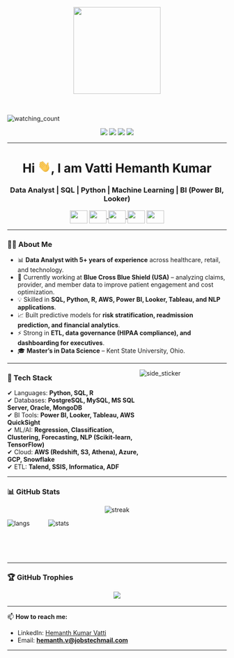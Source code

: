<!--
**hemanthkumar046/hemanthkumar046** is a ✨ _special_ ✨ repository because its `README.md` appears on your GitHub profile.
-->

<p align="center">
  <img src="https://cdn-icons-png.flaticon.com/512/1087/1087815.png" height="200" width="200"/>
</p>
<br>

<p align="left"> 
<img src="https://komarev.com/ghpvc/?username=hemanthkumar046&color=brightgreen" alt="watching_count" />
</p>

<p align="center">
  <img src="https://img.shields.io/badge/Role-Data%20Analyst-blue" />
  <img src="https://img.shields.io/badge/Experience-5%2B%20Years-brightgreen" />
  <img src="https://img.shields.io/badge/Focus-Data%20Science%20%26%20Analytics-brightgreen" />
  <img src="https://img.shields.io/badge/Languages-English%20%7C%20Telugu%20%7C%20Hindi-orange" />
</p>

<hr>

<h1 align="center">Hi <img src="https://raw.githubusercontent.com/ABSphreak/ABSphreak/master/gifs/Hi.gif" width="30px">, I am Vatti Hemanth Kumar </h1>
<h3 align="center">Data Analyst | SQL | Python | Machine Learning | BI (Power BI, Looker)</h3>

<p align="center">
<a href="https://www.hackerrank.com/hemanthkumar046" target="blank"><img align="center" src="https://cdn.worldvectorlogo.com/logos/hackerrank.svg" height="30" width="40" /></a>
<a href="https://www.linkedin.com/in/hemanth-kumar-vatti/" target="blank">
  <img align="center" src="https://cdn-icons-png.flaticon.com/512/174/174857.png" height="30" width="40" />
</a>
<a href="https://www.instagram.com/hemanth_pat/" target="blank">
  <img align="center" src="https://cdn-icons-png.flaticon.com/512/174/174855.png" height="30" width="40" />
</a>
<a href="https://www.facebook.com/hemanthkumar046/" target="blank"><img align="center" src="https://www.svgrepo.com/show/299425/facebook.svg" height="30" width="40" /></a>
<a href="mailto:hemanth.v@jobstechmail.com" target="blank">
  <img align="center" src="https://cdn-icons-png.flaticon.com/512/732/732200.png" height="30" width="40" />
</a>
</p>

---

### 👨‍💻 About Me  
- 📊 **Data Analyst with 5+ years of experience** across healthcare, retail, and technology.  
- 🏥 Currently working at **Blue Cross Blue Shield (USA)** – analyzing claims, provider, and member data to improve patient engagement and cost optimization.  
- 💡 Skilled in **SQL, Python, R, AWS, Power BI, Looker, Tableau, and NLP applications**.  
- 📈 Built predictive models for **risk stratification, readmission prediction, and financial analytics**.  
- ⚡ Strong in **ETL, data governance (HIPAA compliance), and dashboarding for executives**.  
- 🎓 **Master’s in Data Science** – Kent State University, Ohio.  

---

<img align="right" width=200px height=200px alt="side_sticker" src="https://media.giphy.com/media/TEnXkcsHrP4YedChhA/giphy.gif" />

### 🔧 Tech Stack  
✔ Languages: **Python, SQL, R**  
✔ Databases: **PostgreSQL, MySQL, MS SQL Server, Oracle, MongoDB**  
✔ BI Tools: **Power BI, Looker, Tableau, AWS QuickSight**  
✔ ML/AI: **Regression, Classification, Clustering, Forecasting, NLP (Scikit-learn, TensorFlow)**  
✔ Cloud: **AWS (Redshift, S3, Athena), Azure, GCP, Snowflake**  
✔ ETL: **Talend, SSIS, Informatica, ADF**  

---

### 📊 GitHub Stats  
<p align="center">
  <img src="https://github-readme-streak-stats.herokuapp.com/?user=hemanthkumar046&theme=algolia" alt="streak"/>
</p>

<p>
<img align="left" src="https://github-readme-stats.vercel.app/api/top-langs?username=hemanthkumar046&show_icons=true&locale=en&layout=compact&theme=chartreuse-dark" alt="langs"/>
<img align="right" src="https://github-readme-stats.vercel.app/api?username=hemanthkumar046&show_icons=true&locale=en&theme=chartreuse-dark" alt="stats" width="410"/>
</p>
<br><br><br><br><br>

---

### 🏆 GitHub Trophies  
<p align="center">
<img src="https://github-profile-trophy.vercel.app/?username=hemanthkumar046&theme=juicyfresh&no-bg=true" />
</p>

---

📫 **How to reach me:**  
- LinkedIn: [Hemanth Kumar Vatti](https://www.linkedin.com/in/hemanth-kumar-vatti/)  
- Email: **hemanth.v@jobstechmail.com**

---
